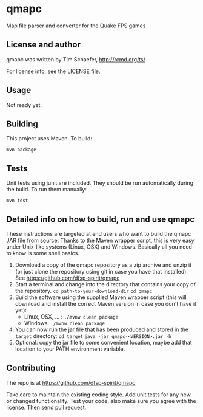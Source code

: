 # qmapc
Map file parser and converter for the Quake FPS games


## License and author

   qmapc was written by Tim Schaefer, http://rcmd.org/ts/
   
   For license info, see the LICENSE file.

## Usage

   Not ready yet.
   

## Building

   This project uses Maven. To build:
   
   `mvn package`
   

## Tests

   Unit tests using junit are included. They should be run automatically during the build. To run them manually:

   `mvn test`
  
## Detailed info on how to build, run and use qmapc

   These instructions are targeted at end users who want to build the qmapc JAR file from source. Thanks to the Maven wrapper script, this is very easy under Unix-like systems (Linux, OSX) and Windows. Basically all you need to know is some shell basics.
  
1. Download a copy of the qmapc repository as a zip archive and unzip it (or just clone the repository using git in case you have that installed). See https://github.com/dfsp-spirit/qmapc
2. Start a terminal and change into the directory that contains your copy of the repository.
    `cd path-to-your-download-dir`
    `cd qmapc`
3. Build the software using the supplied Maven wrapper script (this will download and install the correct Maven version in case you don't have it yet):
    * Linux, OSX, ... : `./mvnw clean package`
    * Windows: `./mvnw clean package`
4. You can now run the jar file that has been produced and stored in the `target` directory:
    `cd target`
	`java -jar qmapc-<VERSION>.jar -h`
5. Optional: copy the jar file to some convenient location, maybe add that location to your PATH environment variable.
   

## Contributing

The repo is at https://github.com/dfsp-spirit/qmapc

Take care to maintain the existing coding style. Add unit tests for any new or changed functionality. Test your code, also make sure you agree with the license. Then send pull request.
